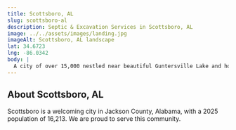 ```yaml
---
title: Scottsboro, AL
slug: scottsboro-al
description: Septic & Excavation Services in Scottsboro, AL
image: ../../assets/images/landing.jpg
imageAlt: Scottsboro, AL landscape
lat: 34.6723
lng: -86.0342
body: |
  A city of over 15,000 nestled near beautiful Guntersville Lake and home to unique attractions like the Unclaimed Baggage Center, Scottsboro offers a blend of outdoor adventure and community living. J.R. Outdoor Solutions provides essential Excavation & Site Prep and responsible Land Clearing for new residential construction, including lakeside homes. Addressing the area's known drainage challenges, particularly downtown where significant flooding has occurred, our expert Drainage Solutions are vital for protecting property. We also specialize in Septic System Installation and Repair in the city and surrounding Jackson County areas. From robust Concrete Work for new builds to crafting functional Retaining Walls and appealing Patios and Outdoor Living Spaces, we are dedicated to enhancing Scottsboro's natural beauty.
---
```


## About Scottsboro, AL
Scottsboro is a welcoming city in Jackson County, Alabama, with a 2025 population of 16,213. We are proud to serve this community.
